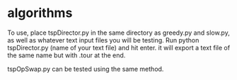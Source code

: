 # algorithms

To use, place tspDirector.py in the same directory as greedy.py and slow.py, as well as whatever text input files you will be testing. Run python tspDirector.py (name of your text file) and hit enter. 
it will export a text file of the same name but with .tour at the end.

tspOpSwap.py can be tested using the same method. 
